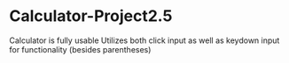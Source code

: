 # Calculator-Project2.5
Calculator is fully usable
Utilizes both click input as well as keydown input for functionality (besides parentheses)
